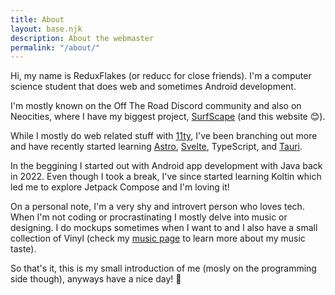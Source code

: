 ```yaml
---
title: About
layout: base.njk
description: About the webmaster
permalink: "/about/"
---
```


Hi, my name is ReduxFlakes (or reducc for close friends). I'm a computer science student that does web and sometimes Android development.

I'm mostly known on the Off The Road Discord community and also on Neocities, where I have my biggest project, [SurfScape](https://surfscape.neocities.org/) (and this website 😊).

While I mostly do web related stuff with [11ty](https://www.11ty.dev/), I've been branching out more and have recently started learning [Astro](https://astro.build/), [Svelte](https://svelte.dev/), TypeScript, and [Tauri](https://tauri.app/).

In the beggining I started out with Android app development with Java back in 2022. Even though I took a break, I've since started learning Koltin which led me to explore Jetpack Compose and I'm loving it!

On a personal note, I'm a very shy and introvert person who loves tech.
When I'm not coding or procrastinating I mostly delve into music or designing. I do mockups sometimes when I want to and I also have a small collection of Vinyl (check my [music page](https://www.last.fm/user/ReduxFlakes) to learn more about my music taste).

So that's it, this is my small introduction of me (mosly on the programming side though), anyways have a nice day! 🤗
